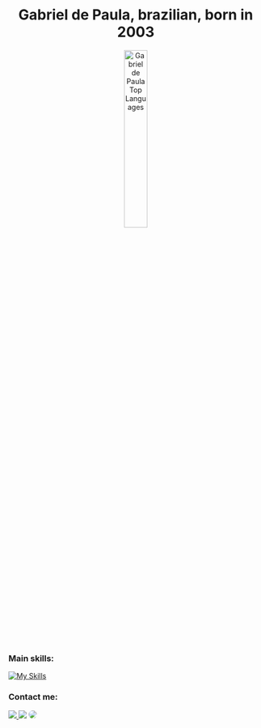 <h1 align="center"; margin=0>Gabriel de Paula, brazilian, born in 2003</h1>

<!---[![Top Langs](https://github-readme-stats-git-masterrstaa-rickstaa.vercel.app/api/top-langs/?username=gaalisboa)](https://github.com/anuraghazra/github-readme-stats)-->

<div align="center">  
  <img width="30%" height="30%" src="https://github-readme-stats-git-masterrstaa-rickstaa.vercel.app/api/top-langs/?username=gaalisboa&theme=dracula" alt="Gabriel de Paula Top Languages" /> 
</div>

### Main skills:
[![My Skills](https://skillicons.dev/icons?i=html,css,js,cs,dotnet,unity)](https://skillicons.dev)&nbsp;

### Contact me:
<div> 
  <a href="https://instagram.com/gabrieldps02" target="_blank"><img src="https://img.shields.io/badge/-Instagram-%23E4405F?style=for-the-badge&logo=instagram&logoColor=white"</a>
  <a href = "mailto:gaahlisboa@gmail.com"> <img src="https://img.shields.io/badge/-Gmail-%23333?style=for-the-badge&logo=gmail&logoColor=white" target="_blank"></a>
  <a href="https://www.linkedin.com/in/gabrieldpsdev" target="_blank"><img src="https://img.shields.io/badge/-LinkedIn-%230077B5?style=for-the-badge&logo=linkedin&logoColor=white" style="border-radius: 30px" target="_blank"></a>
</div>
